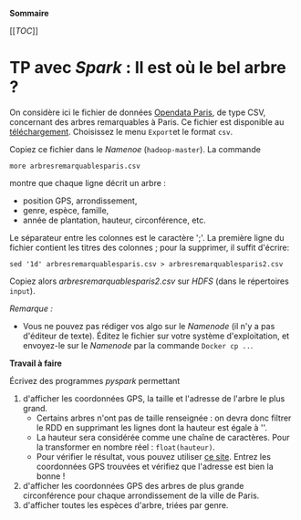 **Sommaire**

[[_TOC_]]

# TP avec _Spark_ : Il est où le bel arbre ?

On considère ici le fichier de données [Opendata Paris](http://opendata.paris.fr), de type CSV, concernant des arbres remarquables à Paris. Ce fichier est disponible au [téléchargement](https://opendata.paris.fr/explore/dataset/arbresremarquablesparis/information/). Choisissez le menu `Export`et le format `csv`.

Copiez ce fichier dans le _Namenoe_ (`hadoop-master`). La commande 
```shell
more arbresremarquablesparis.csv
```
montre que chaque ligne décrit un arbre : 

  - position GPS, arrondissement, 
  - genre, espèce, famille, 
  - année de plantation, hauteur, circonférence, etc. 

Le séparateur entre les colonnes est le caractère ';'. La première ligne du fichier contient les titres des colonnes ; pour la supprimer, il suffit d'écrire:
```shell
sed '1d' arbresremarquablesparis.csv > arbresremarquablesparis2.csv 
```
Copiez alors _arbresremarquablesparis2.csv_ sur _HDFS_ (dans le répertoires `input`).


*Remarque :* 

  - Vous ne pouvez pas rédiger vos algo sur le _Namenode_ (il n'y a pas d'éditeur de texte). Éditez le fichier sur votre système d'exploitation, et envoyez-le sur le _Namenode_ par la commande `Docker cp ..`.


**Travail à faire** 

Écrivez des programmes _pyspark_ permettant 

  1. d'afficher les coordonnées GPS, la taille et l'adresse de l'arbre le plus grand.   
     - Certains arbres n'ont pas de taille renseignée : on devra donc filtrer le RDD en supprimant les lignes dont la hauteur est égale à ''.       
     - La hauteur sera considérée comme une chaîne de caractères. Pour la transformer en nombre réel : `float(hauteur)`.     
     - Pour vérifier le résultat, vous pouvez utiliser [ce site](http://www.coordonnees-gps.fr/). Entrez les coordonnées GPS trouvées et vérifiez que l'adresse est bien la bonne !    
  1. d'afficher les coordonnées GPS des arbres de plus grande circonférence pour chaque arrondissement de la ville de Paris.
  1. d'afficher toutes les espèces d'arbre, triées par genre. 
